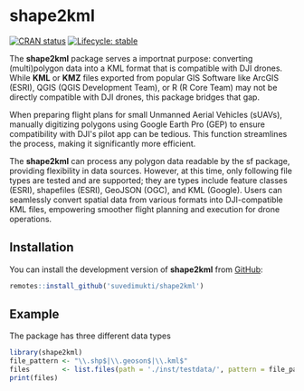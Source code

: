 
# shape2kml

<!-- badges: start -->
[![CRAN status](https://www.r-pkg.org/badges/version/shape2kml)](https://CRAN.R-project.org/package=shape2kml)
[![Lifecycle: stable](https://img.shields.io/badge/lifecycle-stable-brightgreen.svg)](https://lifecycle.r-lib.org/articles/stages.html#stable)
<!-- badges: end -->

The **shape2kml** package serves a importnat purpose: converting (multi)polygon data into a KML format that is compatible with DJI drones. While **KML** or **KMZ** files exported from popular GIS Software like ArcGIS (ESRI), QGIS (QGIS Development Team), or R (R Core Team) may not be directly compatible with DJI drones, this package bridges that gap.

When preparing flight plans for small Unmanned Aerial Vehicles (sUAVs), manually digitizing polygons using Google Earth Pro (GEP) to ensure compatibility with DJI's pilot app can be tedious. This function streamlines the process, making it significantly more efficient.

The **shape2kml** can process any polygon data readable by the sf package, providing flexibility in data sources. However, at this time, only following file types are tested and are supported; they are types include feature classes (ESRI), shapefiles (ESRI), GeoJSON (OGC), and KML (Google). Users can seamlessly convert spatial data from various formats into DJI-compatible KML files, empowering smoother flight planning and execution for drone operations. 

## Installation

You can install the development version of **shape2kml** from [GitHub](https://github.com/):

``` r
remotes::install_github('suvedimukti/shape2kml')
```

## Example

The package has three different data types

``` r
library(shape2kml)
file_pattern <- "\\.shp$|\\.geoson$|\\.kml$"
files        <- list.files(path = './inst/testdata/', pattern = file_pattern, full.names = FALSE)
print(files)
```

